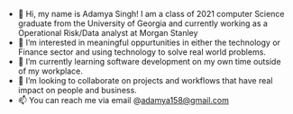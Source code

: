 - 👋 Hi, my name is Adamya Singh! I am a class of 2021 computer Science graduate from the University of Georgia and currently working as a Operational Risk/Data analyst at Morgan Stanley
- 👀 I’m interested in meaningful oppurtunities in either the technology or Finance sector and using technology to solve real world problems.
- 🌱 I’m currently learning software development on my own time outside of my workplace. 
- 💞️ I’m looking to collaborate on projects and workflows that have real impact on people and business.
- 📫 You can reach me via email @adamya158@gmail.com
